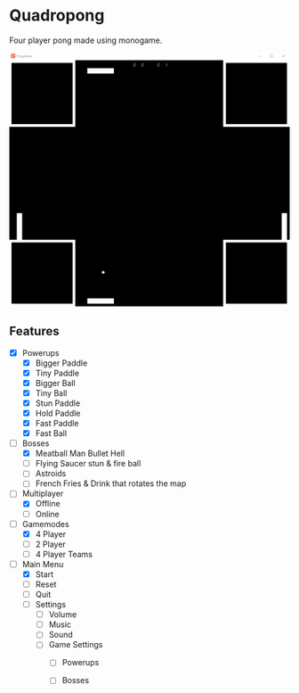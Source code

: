 # Quadropong

Four player pong made using monogame.

![](pong.gif)

## Features

- [x] Powerups
  - [x] Bigger Paddle
  - [x] Tiny Paddle
  - [x] Bigger Ball
  - [x] Tiny Ball
  - [x] Stun Paddle
  - [x] Hold Paddle
  - [x] Fast Paddle
  - [x] Fast Ball
- [ ] Bosses
  - [x] Meatball Man Bullet Hell
  - [ ] Flying Saucer stun & fire ball
  - [ ] Astroids
  - [ ] French Fries & Drink that rotates the map
- [ ] Multiplayer
  - [x] Offline
  - [ ] Online
- [ ] Gamemodes
  - [x] 4 Player
  - [ ] 2 Player
  - [ ] 4 Player Teams
- [ ] Main Menu
  - [x] Start
  - [ ] Reset
  - [ ] Quit
  - [ ] Settings
    - [ ] Volume
    - [ ] Music
    - [ ] Sound
    - [ ] Game Settings
      - [ ] Powerups
      - [ ] Bosses
        
